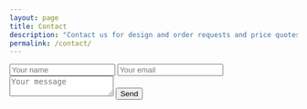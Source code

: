 ```yaml
---
layout: page
title: Contact
description: "Contact us for design and order requests and price quotes."
permalink: /contact/
---
```

<form id="contactform" method="POST">
    <input type="text" name="name" placeholder="Your name">
    <input type="email" name="_replyto" placeholder="Your email">
    <input type="hidden" name="_subject" value="Website contact" />
    <!-- This is where the widget will be. Don't forget the name attribute! -->
    <input type="hidden" role="uploadcare-uploader" name="my_file" />
    <textarea name="message" placeholder="Your message"></textarea>
    <input type="text" name="_gotcha" style="display:none" />
    <button class="btn flat-button" type="submit" name="action">
	    <i class="fa fa-paper-plane" aria-hidden="true"></i>
	    Send
	  </button>
    <input type="hidden" name="_next" value="/thanks" />
</form>
<script>
    var contactform =  document.getElementById('contactform');
    contactform.setAttribute('action', '//formspree.io/' + 'l3rittny.l' + '@' + 'gmail' + '.' + 'com');
</script>